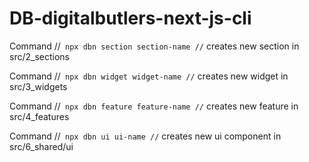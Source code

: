 # DB-digitalbutlers-next-js-cli

Command
//```
npx dbn section section-name
//```
creates new section in src/2_sections

Command
//```
npx dbn widget widget-name
//```
creates new widget in src/3_widgets

Command
//```
npx dbn feature feature-name
//```
creates new feature in src/4_features

Command
//```
npx dbn ui ui-name
//```
creates new ui component in src/6_shared/ui